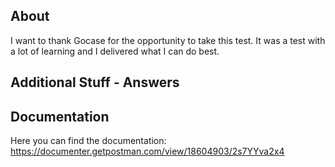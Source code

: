 ## About

I want to thank Gocase for the opportunity to take this test. It was a test with a lot of learning and I delivered what I can do best.

## Additional Stuff - Answers



## Documentation

Here you can find the documentation: https://documenter.getpostman.com/view/18604903/2s7YYva2x4

